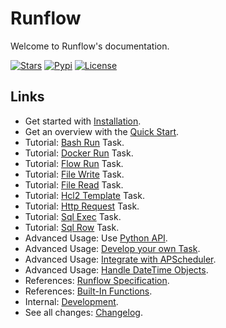 # Runflow

Welcome to Runflow's documentation.

[![Stars](https://img.shields.io/github/stars/soasme/runflow?style=social)](https://github.com/soasme/runflow)
[![Pypi](https://img.shields.io/pypi/v/runflow?style=social)](https://pypi.org/project/runflow/)
[![License](https://img.shields.io/github/license/soasme/runflow?style=social)](https://github.com/soasme/runflow/blob/main/LICENSE)

## Links

* Get started with [Installation](installation.md).
* Get an overview with the [Quick Start](quickstart.md).
* Tutorial: [Bash Run](tasks/bash-run.md) Task.
* Tutorial: [Docker Run](tasks/docker-run.md) Task.
* Tutorial: [Flow Run](tasks/flow-run.md) Task.
* Tutorial: [File Write](tasks/file-write.md) Task.
* Tutorial: [File Read](tasks/file-read.md) Task.
* Tutorial: [Hcl2 Template](tasks/hcl2-template.md) Task.
* Tutorial: [Http Request](tasks/http-request.md) Task.
* Tutorial: [Sql Exec](tasks/sql-exec.md) Task.
* Tutorial: [Sql Row](tasks/sql-row.md) Task.
* Advanced Usage: Use [Python API](python-api.md).
* Advanced Usage: [Develop your own Task](customize-task.md).
* Advanced Usage: [Integrate with APScheduler](integrations/apscheduler.md).
* Advanced Usage: [Handle DateTime Objects](integrations/datetime.md).
* References: [Runflow Specification](flow-spec.md).
* References: [Built-In Functions](builtin-functions.md).
* Internal: [Development](dev.md).
* See all changes: [Changelog](changelog.md).
